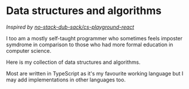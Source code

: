 # Data structures and algorithms

_Inspired by [no-stack-dub-sack/cs-playground-react](https://github.com/no-stack-dub-sack/cs-playground-react)_

I too am a mostly self-taught programmer who sometimes feels imposter symdrome in comparison to those who had more formal education in computer science.

Here is my collection of data structures and algorithms.

Most are written in TypeScript as it's my favourite working language but I may add implementations in other languages too.
